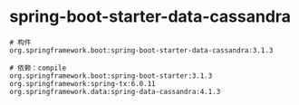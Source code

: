 # spring-boot-starter-data-cassandra

```
# 构件
org.springframework.boot:spring-boot-starter-data-cassandra:3.1.3

# 依赖：compile
org.springframework.boot:spring-boot-starter:3.1.3
org.springframework:spring-tx:6.0.11
org.springframework.data:spring-data-cassandra:4.1.3
```
